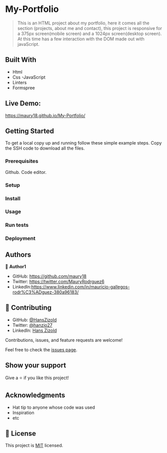 # My-Portfolio

> This is an HTML project about my portfolio, here it comes all the section (projects, about me and contact), this project is responsive for a 375px screen(mobile screen) and a 1024px screen(desktop screen). At this time has a few interaction with the DOM made out with javaScript.

## Built With

- Html
- Css
  -JavaScript
- Linters
- Formspree

## Live Demo:

https://maury18.github.io/My-Portfolio/

## Getting Started

To get a local copy up and running follow these simple example steps.
Copy the SSH code to download all the files.

### Prerequisites

Github.
Code editor.

### Setup

### Install

### Usage

### Run tests

### Deployment

## Authors

👤 **Author1**

- GitHub: https://github.com/maury18
- Twitter: https://twitter.com/MauryRodrguez6
- LinkedIn:https://www.linkedin.com/in/mauricio-gallegos-rodr%C3%ADguez-380a96183/

## 🤝 Contributing

- GitHub: [@HansZizold](https://github.com/HansZizold)
- Twitter: [@hanzio27](https://twitter.com/hanzio27)
- LinkedIn: [Hans Zizold](https://www.linkedin.com/in/hans-paul-zizold-37129037/)

Contributions, issues, and feature requests are welcome!

Feel free to check the [issues page](../../issues/).

## Show your support

Give a ⭐️ if you like this project!

## Acknowledgments

- Hat tip to anyone whose code was used
- Inspiration
- etc

## 📝 License

This project is [MIT](./MIT.md) licensed.

